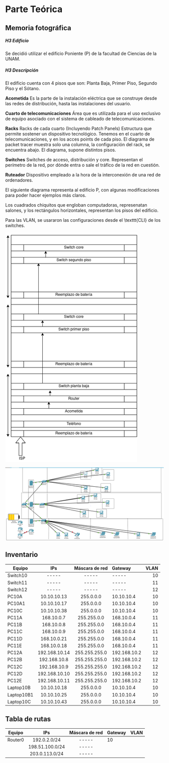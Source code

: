 Parte Teórica
=============

Memoria fotográfica
-------------------

##### H3 Edificio
Se decidió utilizar el edificio Poniente (P) de la facultad de Ciencias de la
UNAM.

##### H3 Descripción
El edificio cuenta con 4 pisos que son: Planta Baja, Primer Piso, Segundo Piso y
el Sótano.

**Acometida**  Es la parte de la instalación eléctrica que se construye desde las
redes de distribución, hasta las instalaciones del usuario.

**Cuarto de telecomunicaciones** Área que es utilizada para el uso exclusivo de
equipo asociado  con el sistema de cableado de telecomunicaciones.

**Racks** Racks de cada cuarto (Incluyendo Patch Panels) Estructura que
permite sostener un dispositivo tecnológico. Tenemos en el cuarto de
telecomunicaciones, y en los acces points de cada piso. El diagrama de packet
tracer muestra solo una columna, la configuración del rack, se encuentra abajo.
El diagrama, supone distintos pisos.

**Switches** Switches de acceso, distribución y core. Representan el perímetro
de la red, por dónde entra o sale el tráfico de la red en cuestión.

**Ruteador** Dispositivo empleado a la hora de la interconexión de una red de
ordenadores.

El siguiente diagrama representa al edificio P, con algunas modificaciones para
poder hacer ejemplos más claros.

Los cuadrados chiquitos que engloban computadoras, represenatan salones, y los
rectángulos horizontales, representan los pisos del edificio.

Para las VLAN, se usararon las configuraciones desde el \texttt{CLI} de los
switches.

![alt text](https://github.com/mildewyPrawn/redes/blob/master/rackP.png "Rack")

![alt text](https://github.com/mildewyPrawn/redes/blob/master/nuevoPP.png "Diagrama")

Inventario
----------

|Equipo | IPs | Máscara de red | Gateway | VLAN |
| ----- |:---:|:--------------:|:--------| ----:|
Switch10 | -----  | ----- | ----- | 10
Switch11 | -----  | ----- | ----- | 11
Switch12 | -----  | ----- | ----- | 12
PC10A  | 10.10.10.13  | 255.0.0.0 | 10.10.10.4 | 10 
PC10A1 | 10.10.10.17  | 255.0.0.0 | 10.10.10.4 | 10
PC10C  | 10.10.10.38  | 255.0.0.0 | 10.10.10.4 | 10
PC11A  | 168.10.0.7  | 255.255.0.0 | 168.10.0.4 | 11
PC11B  | 168.10.0.8  | 255.255.0.0 | 168.10.0.4 | 11
PC11C  | 168.10.0.9 | 255.255.0.0 | 168.10.0.4 | 11
PC11D  | 168.10.0.21 | 255.255.0.0 | 168.10.0.4 | 11
PC11E  | 168.10.0.18 | 255.255.0.0 | 168.10.0.4 | 11
PC12A  | 192.168.10.14 | 255.255.255.0 | 192.168.10.2 | 12
PC12B  | 192.168.10.8  | 255.255.255.0 | 192.168.10.2 | 12
PC12C  | 192.168.10.9  | 255.255.255.0 | 192.168.10.2 | 12
PC12D  | 192.168.10.10 | 255.255.255.0 | 192.168.10.2 | 12
PC12E  | 192.168.10.11 | 255.255.255.0 | 192.168.10.2 | 12
Laptop10B  | 10.10.10.18 | 255.0.0.0 | 10.10.10.4 | 10
Laptop10B1  | 10.10.10.25 | 255.0.0.0 | 10.10.10.4 | 10
Laptop10C  | 10.10.10.43 | 255.0.0.0 | 10.10.10.4 | 10
    
Tabla de rutas
--------------

|Equipo | IPs | Máscara de red | Gateway | VLAN |
| ----- |:---:|:--------------:|:--------| ----:|
|Router0 | 192.0.2.0/24 | ----- | 10 |
| | 198.51.100.0/24 | ----- |  |
| | 203.0.113.0/24 | ----- |  |
